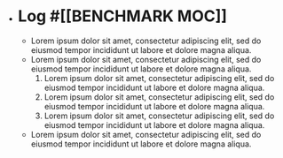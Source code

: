 - # Log #[[BENCHMARK MOC]]
	- Lorem ipsum dolor sit amet, consectetur adipiscing elit, sed do eiusmod tempor incididunt ut labore et dolore magna aliqua.
	- Lorem ipsum dolor sit amet, consectetur adipiscing elit, sed do eiusmod tempor incididunt ut labore et dolore magna aliqua.
	  1. Lorem ipsum dolor sit amet, consectetur adipiscing elit, sed do eiusmod tempor incididunt ut labore et dolore magna aliqua.
	  1. Lorem ipsum dolor sit amet, consectetur adipiscing elit, sed do eiusmod tempor incididunt ut labore et dolore magna aliqua.
	  2. Lorem ipsum dolor sit amet, consectetur adipiscing elit, sed do eiusmod tempor incididunt ut labore et dolore magna aliqua.
	- Lorem ipsum dolor sit amet, consectetur adipiscing elit, sed do eiusmod tempor incididunt ut labore et dolore magna aliqua.